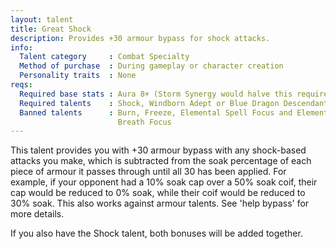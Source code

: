 ```yaml
---
layout: talent
title: Great Shock
description: Provides +30 armour bypass for shock attacks.
info:
  Talent category     : Combat Specialty
  Method of purchase  : During gameplay or character creation
  Personality traits  : None
reqs:
  Required base stats : Aura 8+ (Storm Synergy would halve this requirement)
  Required talents    : Shock, Windborn Adept or Blue Dragon Descendant
  Banned talents      : Burn, Freeze, Elemental Spell Focus and Elemental
                        Breath Focus
---
```


This talent provides you with +30 armour bypass with any shock-based attacks you make, which is subtracted from the soak percentage of each piece of armour it passes through until all 30 has been applied. For example, if your opponent had a 10% soak cap over a 50% soak coif, their cap would be reduced to 0% soak, while their coif would be reduced to 30% soak. This also works against armour talents. See 'help bypass' for more details.

If you also have the Shock talent, both bonuses will be added together.
